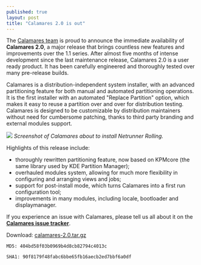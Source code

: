 ```yaml
---
published: true
layout: post
title: "Calamares 2.0 is out"
---
```

The [Calamares team](https://calamares.io/team/) is proud to announce the immediate availability of **Calamares 2.0**, a major release that brings countless new features and improvements over the 1.1 series. After almost five months of intense development since the last maintenance release, Calamares 2.0 is a user ready product. It has been carefully engineered and thoroughly tested over many pre-release builds.

Calamares is a distribution-independent system installer, with an advanced partitioning feature for both manual and automated partitioning operations. It is the first installer with an automated "Replace Partition" option, which makes it easy to reuse a partition over and over for distribution testing. Calamares is designed to be customizable by distribution maintainers without need for cumbersome patching, thanks to third party branding and external modules support.

![]({{site.baseurl}}/images/calamares-2.0-screenshot-netrunner.png)
_Screenshot of Calamares about to install Netrunner Rolling._

<!--more-->

Highlights of this release include:

* thoroughly rewritten partitioning feature, now based on KPMcore (the same library used by KDE Partition Manager);
* overhauled modules system, allowing for much more flexibility in configuring and arranging views and jobs;
* support for post-install mode, which turns Calamares into a first run configuration tool;
* improvements in many modules, including locale, bootloader and displaymanager.

If you experience an issue with Calamares, please tell us all about it on the [**Calamares issue tracker**](https://calamares.io/bugs/).

Download: [calamares-2.0.tar.gz](https://github.com/calamares/calamares/releases/download/v2.0/calamares-2.0.tar.gz)

`MD5: 404bd58f03b0969b4d8cb82794c4013c`

`SHA1: 90f8179f48fabc6bbe65fb16aecb2ed7bbf6a0df`
